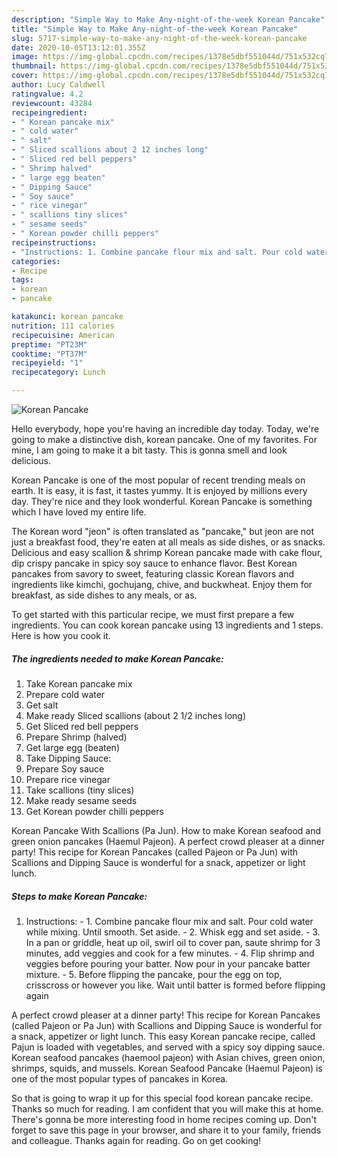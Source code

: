 ```yaml
---
description: "Simple Way to Make Any-night-of-the-week Korean Pancake"
title: "Simple Way to Make Any-night-of-the-week Korean Pancake"
slug: 5717-simple-way-to-make-any-night-of-the-week-korean-pancake
date: 2020-10-05T13:12:01.355Z
image: https://img-global.cpcdn.com/recipes/1378e5dbf551044d/751x532cq70/korean-pancake-recipe-main-photo.jpg
thumbnail: https://img-global.cpcdn.com/recipes/1378e5dbf551044d/751x532cq70/korean-pancake-recipe-main-photo.jpg
cover: https://img-global.cpcdn.com/recipes/1378e5dbf551044d/751x532cq70/korean-pancake-recipe-main-photo.jpg
author: Lucy Caldwell
ratingvalue: 4.2
reviewcount: 43284
recipeingredient:
- " Korean pancake mix"
- " cold water"
- " salt"
- " Sliced scallions about 2 12 inches long"
- " Sliced red bell peppers"
- " Shrimp halved"
- " large egg beaten"
- " Dipping Sauce"
- " Soy sauce"
- " rice vinegar"
- " scallions tiny slices"
- " sesame seeds"
- " Korean powder chilli peppers"
recipeinstructions:
- "Instructions: 1. Combine pancake flour mix and salt. Pour cold water while mixing. Until smooth. Set aside.  2. Whisk egg and set aside.  3. In a pan or griddle, heat up oil, swirl oil to cover pan, saute shrimp for 3 minutes, add veggies and cook for a few minutes.  4. Flip shrimp and veggies before pouring your batter. Now pour in your pancake batter mixture.  5. Before flipping the pancake, pour the egg on top, crisscross or however you like. Wait until batter is formed before flipping again"
categories:
- Recipe
tags:
- korean
- pancake

katakunci: korean pancake 
nutrition: 111 calories
recipecuisine: American
preptime: "PT23M"
cooktime: "PT37M"
recipeyield: "1"
recipecategory: Lunch

---
```



![Korean Pancake](https://img-global.cpcdn.com/recipes/1378e5dbf551044d/751x532cq70/korean-pancake-recipe-main-photo.jpg)

Hello everybody, hope you're having an incredible day today. Today, we're going to make a distinctive dish, korean pancake. One of my favorites. For mine, I am going to make it a bit tasty. This is gonna smell and look delicious.

Korean Pancake is one of the most popular of recent trending meals on earth. It is easy, it is fast, it tastes yummy. It is enjoyed by millions every day. They're nice and they look wonderful. Korean Pancake is something which I have loved my entire life.

The Korean word &#34;jeon&#34; is often translated as &#34;pancake,&#34; but jeon are not just a breakfast food, they&#39;re eaten at all meals as side dishes, or as snacks. Delicious and easy scallion &amp; shrimp Korean pancake made with cake flour, dip crispy pancake in spicy soy sauce to enhance flavor. Best Korean pancakes from savory to sweet, featuring classic Korean flavors and ingredients like kimchi, gochujang, chive, and buckwheat. Enjoy them for breakfast, as side dishes to any meals, or as.


To get started with this particular recipe, we must first prepare a few ingredients. You can cook korean pancake using 13 ingredients and 1 steps. Here is how you cook it.

<!--inarticleads1-->

##### The ingredients needed to make Korean Pancake:

1. Take  Korean pancake mix
1. Prepare  cold water
1. Get  salt
1. Make ready  Sliced scallions (about 2 1/2 inches long)
1. Get  Sliced red bell peppers
1. Prepare  Shrimp (halved)
1. Get  large egg (beaten)
1. Take  Dipping Sauce:
1. Prepare  Soy sauce
1. Prepare  rice vinegar
1. Take  scallions (tiny slices)
1. Make ready  sesame seeds
1. Get  Korean powder chilli peppers


Korean Pancake With Scallions (Pa Jun). How to make Korean seafood and green onion pancakes (Haemul Pajeon). A perfect crowd pleaser at a dinner party! This recipe for Korean Pancakes (called Pajeon or Pa Jun) with Scallions and Dipping Sauce is wonderful for a snack, appetizer or light lunch. 

<!--inarticleads2-->

##### Steps to make Korean Pancake:

1. Instructions: - 1. Combine pancake flour mix and salt. Pour cold water while mixing. Until smooth. Set aside.  - 2. Whisk egg and set aside.  - 3. In a pan or griddle, heat up oil, swirl oil to cover pan, saute shrimp for 3 minutes, add veggies and cook for a few minutes.  - 4. Flip shrimp and veggies before pouring your batter. Now pour in your pancake batter mixture.  - 5. Before flipping the pancake, pour the egg on top, crisscross or however you like. Wait until batter is formed before flipping again


A perfect crowd pleaser at a dinner party! This recipe for Korean Pancakes (called Pajeon or Pa Jun) with Scallions and Dipping Sauce is wonderful for a snack, appetizer or light lunch. This easy Korean pancake recipe, called Pajun is loaded with vegetables, and served with a spicy soy dipping sauce. Korean seafood pancakes (haemool pajeon) with Asian chives, green onion, shrimps, squids, and mussels. Korean Seafood Pancake (Haemul Pajeon) is one of the most popular types of pancakes in Korea. 

So that is going to wrap it up for this special food korean pancake recipe. Thanks so much for reading. I am confident that you will make this at home. There's gonna be more interesting food in home recipes coming up. Don't forget to save this page in your browser, and share it to your family, friends and colleague. Thanks again for reading. Go on get cooking!
